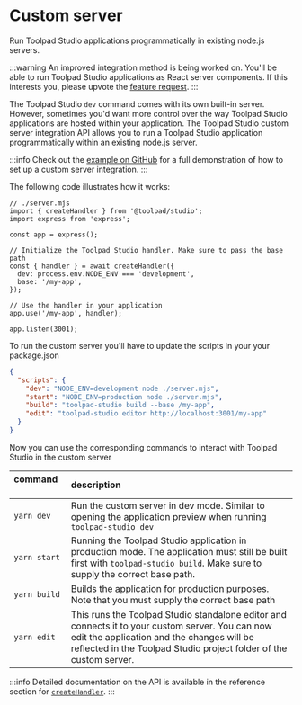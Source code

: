 # Custom server

<p class="description">Run Toolpad Studio applications programmatically in existing node.js servers.</p>

:::warning
An improved integration method is being worked on. You'll be able to run Toolpad Studio applications as React server components. If this interests you, please upvote the [feature request](https://github.com/mui/toolpad/issues/3012).
:::

The Toolpad Studio `dev` command comes with its own built-in server. However, sometimes you'd want more control over the way Toolpad Studio applications are hosted within your application. The Toolpad Studio custom server integration API allows you to run a Toolpad Studio application programmatically within an existing node.js server.

:::info
Check out the [example on GitHub](https://github.com/mui/toolpad/tree/master/examples/custom-server) for a full demonstration of how to set up a custom server integration.
:::

The following code illustrates how it works:

```tsx
// ./server.mjs
import { createHandler } from '@toolpad/studio';
import express from 'express';

const app = express();

// Initialize the Toolpad Studio handler. Make sure to pass the base path
const { handler } = await createHandler({
  dev: process.env.NODE_ENV === 'development',
  base: '/my-app',
});

// Use the handler in your application
app.use('/my-app', handler);

app.listen(3001);
```

To run the custom server you'll have to update the scripts in your your package.json

```json
{
  "scripts": {
    "dev": "NODE_ENV=development node ./server.mjs",
    "start": "NODE_ENV=production node ./server.mjs",
    "build": "toolpad-studio build --base /my-app",
    "edit": "toolpad-studio editor http://localhost:3001/my-app"
  }
}
```

Now you can use the corresponding commands to interact with Toolpad Studio in the custom server

| command &nbsp;&nbsp;&nbsp;&nbsp;&nbsp;&nbsp;&nbsp;&nbsp; | description                                                                                                                                                                                                         |
| :------------------------------------------------------- | :------------------------------------------------------------------------------------------------------------------------------------------------------------------------------------------------------------------ |
| `yarn dev`                                               | Run the custom server in dev mode. Similar to opening the application preview when running `toolpad-studio dev`                                                                                                     |
| `yarn start`                                             | Running the Toolpad Studio application in production mode. The application must still be built first with `toolpad-studio build`. Make sure to supply the correct base path.                                        |
| `yarn build`                                             | Builds the application for production purposes. Note that you must supply the correct base path                                                                                                                     |
| `yarn edit`                                              | This runs the Toolpad Studio standalone editor and connects it to your custom server. You can now edit the application and the changes will be reflected in the Toolpad Studio project folder of the custom server. |

:::info
Detailed documentation on the API is available in the reference section for [`createHandler`](/toolpad/studio/reference/api/create-handler/).
:::
